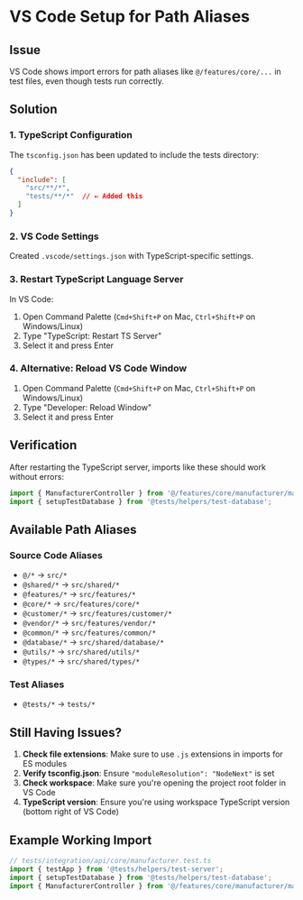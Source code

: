 # VS Code Setup for Path Aliases

## Issue
VS Code shows import errors for path aliases like `@/features/core/...` in test files, even though tests run correctly.

## Solution

### 1. TypeScript Configuration
The `tsconfig.json` has been updated to include the tests directory:

```json
{
  "include": [
    "src/**/*",
    "tests/**/*"  // ← Added this
  ]
}
```

### 2. VS Code Settings
Created `.vscode/settings.json` with TypeScript-specific settings.

### 3. Restart TypeScript Language Server

In VS Code:
1. Open Command Palette (`Cmd+Shift+P` on Mac, `Ctrl+Shift+P` on Windows/Linux)
2. Type "TypeScript: Restart TS Server"
3. Select it and press Enter

### 4. Alternative: Reload VS Code Window

1. Open Command Palette (`Cmd+Shift+P` on Mac, `Ctrl+Shift+P` on Windows/Linux)
2. Type "Developer: Reload Window"
3. Select it and press Enter

## Verification

After restarting the TypeScript server, imports like these should work without errors:

```typescript
import { ManufacturerController } from '@/features/core/manufacturer/manufacturer.controller';
import { setupTestDatabase } from '@tests/helpers/test-database';
```

## Available Path Aliases

### Source Code Aliases
- `@/*` → `src/*`
- `@shared/*` → `src/shared/*`
- `@features/*` → `src/features/*`
- `@core/*` → `src/features/core/*`
- `@customer/*` → `src/features/customer/*`
- `@vendor/*` → `src/features/vendor/*`
- `@common/*` → `src/features/common/*`
- `@database/*` → `src/shared/database/*`
- `@utils/*` → `src/shared/utils/*`
- `@types/*` → `src/shared/types/*`

### Test Aliases
- `@tests/*` → `tests/*`

## Still Having Issues?

1. **Check file extensions**: Make sure to use `.js` extensions in imports for ES modules
2. **Verify tsconfig.json**: Ensure `"moduleResolution": "NodeNext"` is set
3. **Check workspace**: Make sure you're opening the project root folder in VS Code
4. **TypeScript version**: Ensure you're using workspace TypeScript version (bottom right of VS Code)

## Example Working Import

```typescript
// tests/integration/api/core/manufacturer.test.ts
import { testApp } from '@tests/helpers/test-server';
import { setupTestDatabase } from '@tests/helpers/test-database';
import { ManufacturerController } from '@/features/core/manufacturer/manufacturer.controller';
```